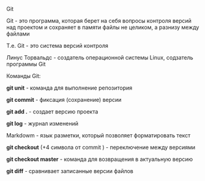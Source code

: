 Git

Git - это программа, которая берет на себя вопросы контроля версий над проектом и сохраняет в памяти файлы не целиком, а разнизу между файлами

Т.е. Git - это система версий контроля

Линус Торвальдс - создатель операционной системы Linux, содзатель программы Git

Команды Git:

**git unit** - команда для выполнение репозитория

**git commit** - фиксация (сохранение) версии

**git add .** - создает версию проекта

**git log** - журнал изменений

Markdowm - язык разметки, который позволяет форматировать текст



**git checkout** (+4 символа от commit ) - переключение  между версиями

**git checkout master** - команда для возвращения в актуальную версию

**git diff** - сравнивает записанные версии файлов